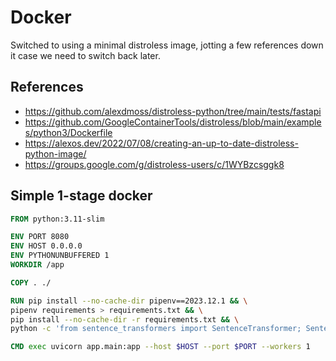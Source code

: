 # Docker

Switched to using a minimal distroless image, jotting a few references down it case we need to switch back later.

## References

- https://github.com/alexdmoss/distroless-python/tree/main/tests/fastapi
- https://github.com/GoogleContainerTools/distroless/blob/main/examples/python3/Dockerfile
- https://alexos.dev/2022/07/08/creating-an-up-to-date-distroless-python-image/
- https://groups.google.com/g/distroless-users/c/1WYBzcsggk8

## Simple 1-stage docker

```dockerfile
FROM python:3.11-slim

ENV PORT 8080
ENV HOST 0.0.0.0
ENV PYTHONUNBUFFERED 1
WORKDIR /app

COPY . ./

RUN pip install --no-cache-dir pipenv==2023.12.1 && \
pipenv requirements > requirements.txt && \
pip install --no-cache-dir -r requirements.txt && \
python -c 'from sentence_transformers import SentenceTransformer; SentenceTransformer("sentence-transformers/all-MiniLM-L6-v2", cache_folder="./app/artefacts")'

CMD exec uvicorn app.main:app --host $HOST --port $PORT --workers 1
```
